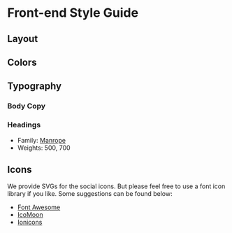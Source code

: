 # Front-end Style Guide

## Layout

<!-- The designs were created to the following widths:

-  Mobile: 375px
-  Desktop: 1440px -->

## Colors

<!-- - Very Dark Grayish Blue: hsl(217, 19%, 35%)
- Desaturated Dark Blue: hsl(214, 17%, 51%)
- Grayish Blue: hsl(212, 23%, 69%)
- Light Grayish Blue: hsl(210, 46%, 95%) -->

## Typography

### Body Copy

<!--
-  Font size: 13px -->

### Headings

-  Family: [Manrope](https://fonts.google.com/specimen/Manrope)
-  Weights: 500, 700

## Icons

We provide SVGs for the social icons. But please feel free to use a font icon library if you like. Some suggestions can be found below:

-  [Font Awesome](https://fontawesome.com)
-  [IcoMoon](https://icomoon.io)
-  [Ionicons](https://ionicons.com)
